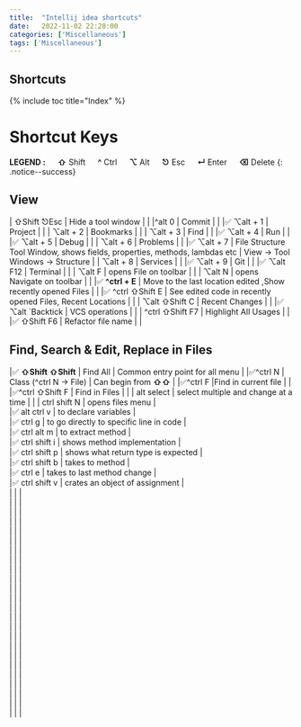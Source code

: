 ```yaml
---
title:  "Intellij idea shortcuts"
date:   2022-11-02 22:28:00
categories: ['Miscellaneous']
tags: ['Miscellaneous']
---
```

## Shortcuts

{% include toc title="Index" %}

# Shortcut Keys

**LEGEND :** &emsp; **⇧** Shift &emsp; **^** Ctrl  &emsp; **⌥** Alt  &emsp; **⎋** Esc  &emsp; **↵** Enter &emsp;  **⌫** Delete
{: .notice--success}


## View

| ⇧Shift ⎋Esc                         | Hide a tool window                                                          |                                   |
|^alt   0                             | Commit                                                                      |                                   |
|✅ ⌥alt + 1                          | Project                                                                     |                                   |
|   ⌥alt + 2                             | Bookmarks                                                                   |                                   |
|   ⌥alt + 3                             | Find                                                                        |                                   |
|✅ ⌥alt + 4                             | Run                                                                         |                                   |
|✅ ⌥alt + 5                             | Debug                                                                       |                                   |
|   ⌥alt + 6                             | Problems                                                                    |                                   |
|✅ ⌥alt + 7                           | File Structure Tool Window, shows fields, properties, methods, lambdas etc  | View -> Tool Windows -> Structure |
|   ⌥alt + 8                            | Services                                                                    |                                   |
|✅ ⌥alt + 9                            | Git                                                                         |                                   |
|✅ ⌥alt F12                            | Terminal                                                                    |                                   |
|   ⌥alt F                              | opens File on toolbar                                                   |                                   |
|   ⌥alt N                              | opens Navigate on toolbar                                                          |                                   |
|✅ **^ctrl + E**                      |  Move to the last location edited ,Show recently opened Files               |                                   |
|✅ ^ctrl ⇧Shift  E                    | See edited code in recently opened Files, Recent Locations                   |                            |
|   ⌥alt ⇧Shift  C                    |     Recent Changes                                                       |                                   |
|✅ ⌥alt `Backtick                   | VCS operations                        |                                   |
|   ^ctrl ⇧Shift F7                      | Highlight All Usages                                                        |                                   |
|✅ ⇧Shift F6                     | Refactor file name                                                       |                                   |


## Find, Search & Edit, Replace in Files

|✅ **⇧Shift ⇧Shift**                | Find All                               | Common entry point for all menu                                 |
|✅^ctrl N                           | Class (^ctrl N -> File)              | Can begin from  **⇧⇧**            |
|✅^ctrl F                             |Find in current file                                                       |                                   |
|✅^ctrl ⇧Shift F                   | Find in Files                                                               |                                   |
|  alt select             |           select multiple and change at a time                                                   |                       |
|  ctrl shift N               |       opens files menu                                                       |                      
|✅ alt ctrl v               |          to declare variables                                                    |                      
|✅ ctrl g               |       to go directly to specific line in code                                                       |                      
|✅ ctrl alt m              |    to extract method                                                          |                      
|✅ ctrl shift i                |     shows method implementation                                                         |                      
|✅ ctrl shift p            |    shows what return type is expected                                                          |                      
|✅ ctrl shift b               |    takes to method                                                          |                      
|✅ ctrl e                |         takes to last method change                                                     |                      
|✅ ctrl shift v                |    crates an object of assignment                                                          |                      
|                 |                                                              |                      
|                 |                                                              |                      
|                 |                                                              |                      
|                 |                                                              |                      
|                 |                                                              |                      
|                 |                                                              |                      
|                 |                                                              |                      
|                 |                                                              |                      
|                 |                                                              |                      
|                 |                                                              |                      
|                 |                                                              |                      
|                 |                                                              |                      
|                 |                                                              |                      
|                 |                                                              |                      
|                 |                                                              |                      
|                 |                                                              |                      
|                 |                                                              |                      
|                 |                                                              |                      
|                 |                                                              |                      
|                 |                                                              |                      
|                 |                                                              |                      
|                 |                                                              |                      
|                 |                                                              |                      
|                 |                                                              |                      
